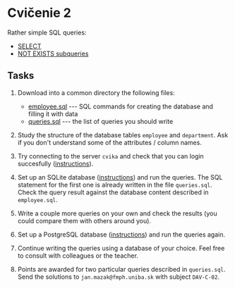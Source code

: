 # Cvičenie 2

Rather simple SQL queries:
* [SELECT](https://www.postgresql.org/docs/current/tutorial-select.html)
* [NOT EXISTS subqueries](https://www.postgresql.org/docs/current/functions-subquery.html#FUNCTIONS-SUBQUERY-EXISTS)

## Tasks

1. Download into a common directory the following files:
	- [employee.sql](employee.sql) --- SQL commands for creating the database and filling it with data
	- [queries.sql](queries.sql) --- the list of queries you should write

2. Study the structure of the database tables `employee` and `department`. Ask if you don't understand some of the attributes / column names.

3. Try connecting to the server `cvika` and check that you can login succesfully ([instructions](../../technical_info/technical.md)).

4. Set up an SQLite database ([instructions](../../technical_info/sql.md)) and run the queries. The SQL statement for the first one is already written in the file `queries.sql`. Check the query result against the database content described in `employee.sql`.

5. Write a couple more queries on your own and check the results (you could compare them with others around you).

6. Set up a PostgreSQL database ([instructions](../../technical_info/sql.md)) and run the queries again.

7. Continue writing the queries using a database of your choice. Feel free to consult with colleagues or the teacher.

8. Points are awarded for two particular queries described in `queries.sql`. Send the solutions to `jan.mazak@fmph.uniba.sk` with subject `DAV-C-02`.
